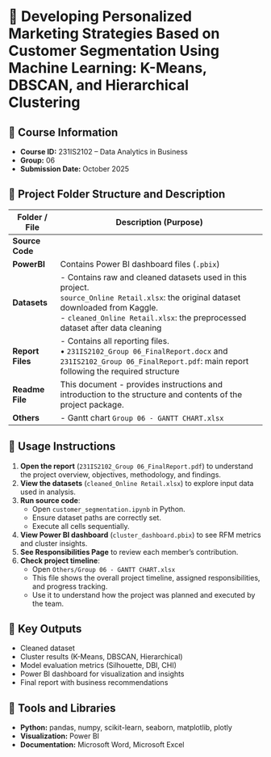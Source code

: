 # 🎯 Developing Personalized Marketing Strategies Based on Customer Segmentation Using Machine Learning: K-Means, DBSCAN, and Hierarchical Clustering

## 🏫 Course Information
- **Course ID:** 231IS2102 – Data Analytics in Business   
- **Group:** 06    
- **Submission Date:** October 2025

## 📂 Project Folder Structure and Description

| **Folder / File** | **Description (Purpose)** |
|--------------------|----------------------------|
| **Source Code** | |
| **PowerBI** | Contains Power BI dashboard files (`.pbix`)|
| **Datasets** | - Contains raw and cleaned datasets used in this project.<br>`source_Online Retail.xlsx`: the original dataset downloaded from Kaggle. <br> - `cleaned_Online Retail.xlsx`: the preprocessed dataset after data cleaning|
| **Report Files** |- Contains all reporting files. <br>• `231IS2102_Group 06_FinalReport.docx` and `231IS2102_Group 06_FinalReport.pdf`: main report following the required structure|
| **Readme File** | This document - provides instructions and introduction to the structure and contents of the project package. |
| **Others** | - Gantt chart `Group 06 - GANTT CHART.xlsx`


## 🧭 Usage Instructions
1. **Open the report** (`231IS2102_Group 06_FinalReport.pdf`) to understand the project overview, objectives, methodology, and findings.  
2. **View the datasets** (`cleaned_Online Retail.xlsx`) to explore input data used in analysis.  
3. **Run source code**:  
   - Open `customer_segmentation.ipynb` in Python.  
   - Ensure dataset paths are correctly set.  
   - Execute all cells sequentially.  
4. **View Power BI dashboard** (`cluster_dashboard.pbix`) to see RFM metrics and cluster insights.  
5. **See Responsibilities Page** to review each member’s contribution.
6. **Check project timeline**:  
   - Open `Others/Group 06 - GANTT CHART.xlsx`  
   - This file shows the overall project timeline, assigned responsibilities, and progress tracking.  
   - Use it to understand how the project was planned and executed by the team.
   
## 🧩 Key Outputs
- Cleaned dataset  
- Cluster results (K-Means, DBSCAN, Hierarchical)  
- Model evaluation metrics (Silhouette, DBI, CHI)  
- Power BI dashboard for visualization and insights  
- Final report with business recommendations  


## 🧰 Tools and Libraries
- **Python:** pandas, numpy, scikit-learn, seaborn, matplotlib, plotly  
- **Visualization:** Power BI
- **Documentation:** Microsoft Word, Microsoft Excel
